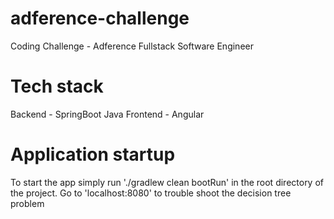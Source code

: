 # adference-challenge
Coding Challenge - Adference Fullstack Software Engineer

# Tech stack
Backend - SpringBoot Java
Frontend - Angular

# Application startup
To start the app simply run './gradlew clean bootRun' in the root directory of the project. Go to 'localhost:8080' to trouble shoot the decision tree problem

